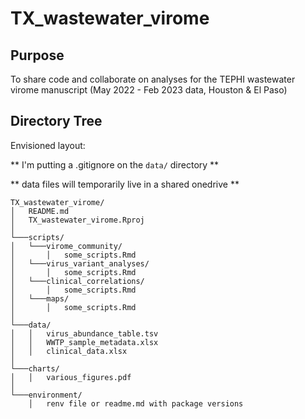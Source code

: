 # TX_wastewater_virome

## Purpose

To share code and collaborate on analyses for the TEPHI wastewater virome manuscript (May 2022 - Feb 2023 data, Houston & El Paso)

## Directory Tree

Envisioned layout:

** I'm putting a .gitignore on the `data/` directory **

** data files will temporarily live in a shared onedrive **

```
TX_wastewater_virome/
│   README.md
│   TX_wastewater_virome.Rproj
│
└───scripts/
│   └───virome_community/
│       │   some_scripts.Rmd
│   └───virus_variant_analyses/
│       │   some_scripts.Rmd
│   └───clinical_correlations/
│       │   some_scripts.Rmd
│   └───maps/
│       │   some_scripts.Rmd
│
└───data/
│   │   virus_abundance_table.tsv
│   │   WWTP_sample_metadata.xlsx
│   │   clinical_data.xlsx
│
└───charts/
│   │   various_figures.pdf
│
└───environment/
    │   renv file or readme.md with package versions
```
